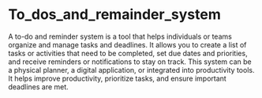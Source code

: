 # To_dos_and_remainder_system
A to-do and reminder system is a tool that helps individuals or teams organize and manage tasks and deadlines. It allows you to create a list of tasks or activities that need to be completed, set due dates and priorities, and receive reminders or notifications to stay on track. This system can be a physical planner, a digital application, or integrated into productivity tools. It helps improve productivity, prioritize tasks, and ensure important deadlines are met.

